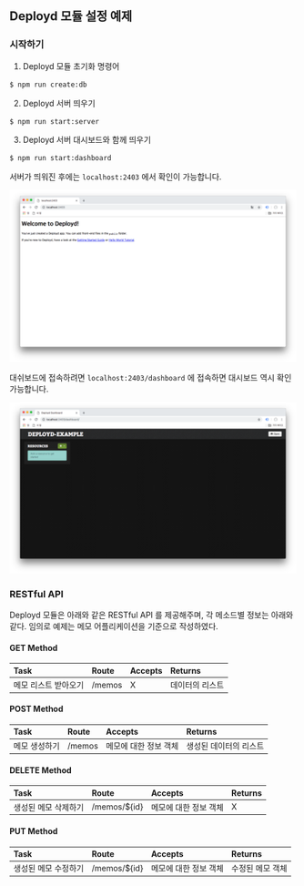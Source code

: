 ## Deployd 모듈 설정 예제

### 시작하기

1. Deployd 모듈 초기화 명령어

```bash
$ npm run create:db
```

2. Deployd 서버 띄우기

```bash
$ npm run start:server
```

3. Deployd 서버 대시보드와 함께 띄우기
```bash
$ npm run start:dashboard
```

서버가 띄워진 후에는 `localhost:2403` 에서 확인이 가능합니다.

<img src="./main-image.png" alt="Localhost:2403 에 접속했을 때 노출되는 화면"/> 

대쉬보드에 접속하려면 `localhost:2403/dashboard` 에 접속하면 대시보드 역시 확인 가능합니다.

<img src="./dashboard-image.png" alt="Localhost:2403/dashboard 에 접속했을 때 노출되는 화면"/> 

### RESTful API
Deployd 모듈은 아래와 같은 RESTful API 를 제공해주며, 각 메소드별 정보는 아래와 같다. 임의로 예제는 메모 어플리케이션을 기준으로 작성하였다.

#### GET Method

| Task | Route | Accepts | Returns |
| :--- | :--- | :--- | :---
| 메모 리스트 받아오기 | /memos | X | 데이터의 리스트 |

#### POST Method

| Task | Route | Accepts | Returns |
| :--- | :--- | :--- | :---
| 메모 생성하기 | /memos | 메모에 대한 정보 객체 | 생성된 데이터의 리스트 |

#### DELETE Method

| Task | Route | Accepts | Returns |
| :--- | :--- | :--- | :---
| 생성된 메모 삭제하기 | /memos/${id} | 메모에 대한 정보 객체 | X |

#### PUT Method

| Task | Route | Accepts | Returns |
| :--- | :--- | :--- | :---
| 생성된 메모 수정하기 | /memos/${id} | 메모에 대한 정보 객체 | 수정된 메모 객체 |


